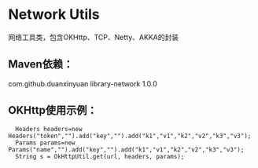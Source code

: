 # Network Utils
网络工具类，包含OKHttp、TCP、Netty、AKKA的封装


## Maven依赖：
<dependency>
    <groupId>com.github.duanxinyuan</groupId>
    <artifactId>library-network</artifactId>
    <version>1.0.0</version>
</dependency>


## OKHttp使用示例：
````
  Headers headers=new Headers("token","").add("key","").add("k1","v1","k2","v2","k3","v3");
  Params params=new Params("name","").add("key","").add("k1","v1","k2","v2","k3","v3");
  String s = OkHttpUtil.get(url, headers, params);
````
